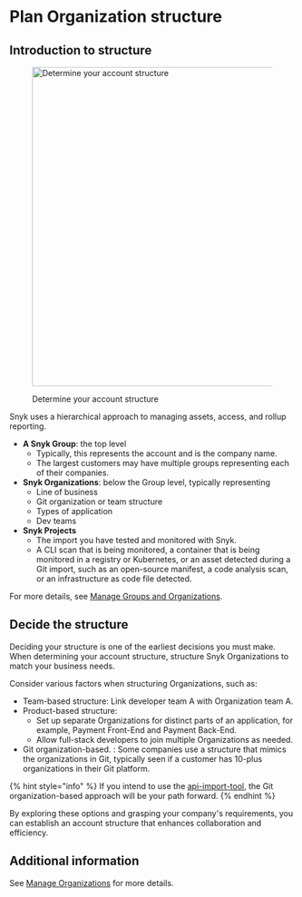 # Plan Organization structure

## Introduction to structure

<div align="left"><figure><img src="../../../.gitbook/assets/determine-account-structure.png" alt="Determine your account structure" width="563"><figcaption><p>Determine your account structure</p></figcaption></figure></div>

Snyk uses a hierarchical approach to managing assets, access, and rollup reporting.

* **A Snyk Group**: the top level
  * Typically, this represents the account and is the company name.
  * The largest customers may have multiple groups representing each of their companies.
* **Snyk Organizations**: below the Group level, typically representing
  * Line of business
  * Git organization or team structure
  * Types of application
  * Dev teams
* **Snyk Projects**
  * The import you have tested and monitored with Snyk.
  * A CLI scan that is being monitored, a container that is being monitored in a registry or Kubernetes, or an asset detected during a Git import, such as an open-source manifest, a code analysis scan, or an infrastructure as code file detected.

For more details, see [Manage Groups and Organizations](../../../snyk-admin/groups-and-organizations/).

## Decide the structure

Deciding your structure is one of the earliest decisions you must make. When determining your account structure, structure Snyk Organizations to match your business needs.

Consider various factors when structuring Organizations, such as:

* Team-based structure: Link developer team A with Organization team A.
* Product-based structure:
  * Set up separate Organizations for distinct parts of an application, for example, Payment Front-End and Payment Back-End.
  * Allow full-stack developers to join multiple Organizations as needed.
* Git organization-based. : Some companies use a structure that mimics the organizations in Git, typically seen if a customer has 10-plus organizations in their Git platform.

{% hint style="info" %}
If you intend to use the [api-import-tool](../../../scan-with-snyk/snyk-tools/tool-snyk-api-import/), the Git organization-based approach will be your path forward.
{% endhint %}

By exploring these options and grasping your company's requirements, you can establish an account structure that enhances collaboration and efficiency.

## Additional information

See [Manage Organizations](../../../snyk-admin/groups-and-organizations/organizations/create-and-delete-organizations.md) for more details.&#x20;
